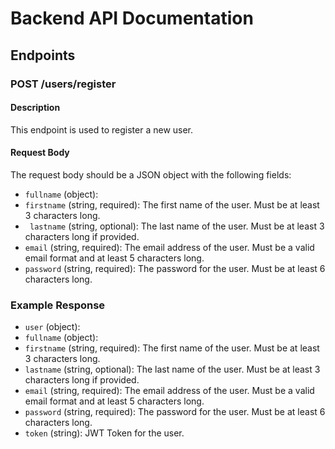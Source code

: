 # Backend API Documentation

## Endpoints

### POST /users/register

#### Description
This endpoint is used to register a new user.

#### Request Body
The request body should be a JSON object with the following fields:
- `fullname` (object):
- `firstname` (string, required): The first name of the user. Must be at least 3 characters long.
- ` lastname` (string, optional): The last name of the user. Must be at least 3 characters long if provided.
- `email` (string, required): The email address of the user. Must be a valid email format and at least 5 characters long.
- `password` (string, required): The password for the user. Must be at least 6 characters long.

### Example Response
- `user` (object): 
- `fullname` (object):
- `firstname` (string, required): The first name of the user. Must be at least 3 characters long.
- `lastname` (string, optional): The last name of the user. Must be at least 3 characters long if provided.
- `email` (string, required): The email address of the user. Must be a valid email format and at least 5 characters long.
- `password` (string, required): The password for the user. Must be at least 6 characters long.
- `token` (string): JWT Token for the user.